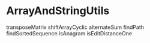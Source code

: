 # ArrayAndStringUtils
transposeMatrix
shiftArrayCyclic
alternateSum
findPath
findSortedSequence
isAnagram
isEditDistanceOne
